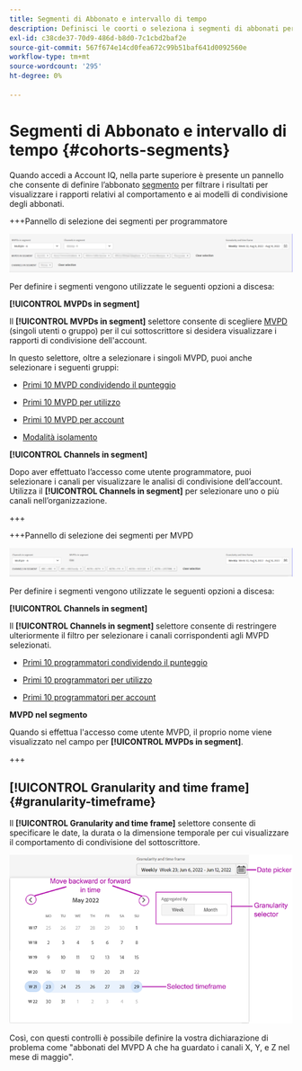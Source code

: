```yaml
---
title: Segmenti di Abbonato e intervallo di tempo
description: Definisci le coorti o seleziona i segmenti di abbonati per misurare le possibilità e i pattern di condivisione dell’account da parte dei tuoi visualizzatori di canale, per utilizzare strumenti grafici e rapporti in Account IQ.
exl-id: c38cde37-70d9-486d-b8d0-7c1cbd2baf2e
source-git-commit: 567f674e14cd0fea672c99b51baf641d0092560e
workflow-type: tm+mt
source-wordcount: '295'
ht-degree: 0%

---
```



# Segmenti di Abbonato e intervallo di tempo {#cohorts-segments}

Quando accedi a Account IQ, nella parte superiore è presente un pannello che consente di definire l’abbonato [segmento](/help/accountiq/product-concepts.md#segment-segmet-def) per filtrare i risultati per visualizzare i rapporti relativi al comportamento e ai modelli di condivisione degli abbonati.

<!--![](assets/segment-timeframe-panel.png)-->

+++Pannello di selezione dei segmenti per programmatore

![](assets/segment-panel-programmer.png)

<!--![](assets/filter-panel.png)-->

Per definire i segmenti vengono utilizzate le seguenti opzioni a discesa:

**[!UICONTROL MVPDs in segment]**

Il **[!UICONTROL MVPDs in segment]** selettore consente di scegliere [MVPD](/help/accountiq/product-concepts.md#mvpd-def) (singoli utenti o gruppo) per il cui sottoscrittore si desidera visualizzare i rapporti di condivisione dell&#39;account.

In questo selettore, oltre a selezionare i singoli MVPD, puoi anche selezionare i seguenti gruppi:

* [Primi 10 MVPD condividendo il punteggio](/help/accountiq/product-concepts.md#top-mvpds-def)

* [Primi 10 MVPD per utilizzo](/help/accountiq/product-concepts.md#top-mvpds-def)

* [Primi 10 MVPD per account](/help/accountiq/product-concepts.md#top-mvpds-def)

* [Modalità isolamento](/help/accountiq/isolation-mode.md)

**[!UICONTROL Channels in segment]**

Dopo aver effettuato l’accesso come utente programmatore, puoi selezionare i canali per visualizzare le analisi di condivisione dell’account. Utilizza il **[!UICONTROL Channels in segment]** per selezionare uno o più canali nell’organizzazione.

+++

+++Pannello di selezione dei segmenti per MVPD

![](assets/segment-panel-mvpd.png)

Per definire i segmenti vengono utilizzate le seguenti opzioni a discesa:

**[!UICONTROL Channels in segment]**

Il **[!UICONTROL Channels in segment]** selettore consente di restringere ulteriormente il filtro per selezionare i canali corrispondenti agli MVPD selezionati.

* [Primi 10 programmatori condividendo il punteggio](/help/accountiq/product-concepts.md#top-mvpds-def)

* [Primi 10 programmatori per utilizzo](/help/accountiq/product-concepts.md#top-mvpds-def)

* [Primi 10 programmatori per account](/help/accountiq/product-concepts.md#top-mvpds-def)

**MVPD nel segmento**

Quando si effettua l&#39;accesso come utente MVPD, il proprio nome viene visualizzato nel campo per **[!UICONTROL MVPDs in segment]**.

+++




<!--For example, you can define your segment as the "subscribers of the MVPD A that watched the channels X, Y, and Z".-->



## [!UICONTROL Granularity and time frame] {#granularity-timeframe}

Il **[!UICONTROL Granularity and time frame]** selettore consente di specificare le date, la durata o la dimensione temporale per cui visualizzare il comportamento di condivisione del sottoscrittore.

![[!UICONTROL Granularity and timeframe]](assets/granularity-timeframe-weekwise.png)

Così, con questi controlli è possibile definire la vostra dichiarazione di problema come &quot;abbonati del MVPD A che ha guardato i canali X, Y, e Z nel mese di maggio&quot;.

